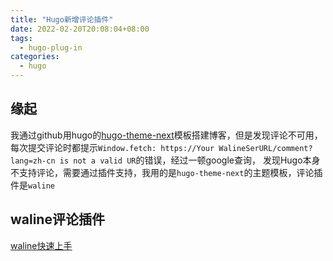 ```yaml
---
title: "Hugo新增评论插件"
date: 2022-02-20T20:08:04+08:00
tags:
  - hugo-plug-in
categories:
  - hugo
---
```


## 缘起

我通过github用hugo的[hugo-theme-next](https://github.com/elkan1788/hugo-theme-next)模板搭建博客，但是发现评论不可用，
每次提交评论时都提示`Window.fetch: https://Your WalineSerURL/comment?lang=zh-cn is not a valid UR`的错误，经过一顿google查询，
发现Hugo本身不支持评论，需要通过插件支持，我用的是`hugo-theme-next`的主题模板，评论插件是`waline`

## waline评论插件

[waline快速上手](https://waline.js.org/guide/get-started.html)

